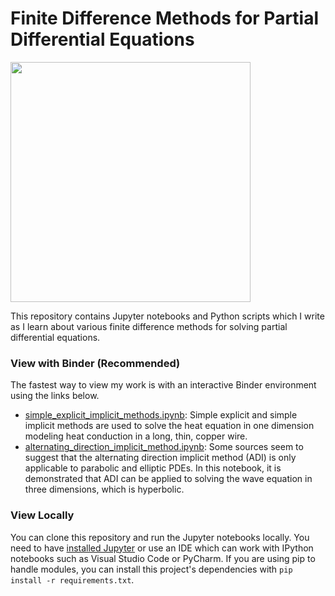 # Finite Difference Methods for Partial Differential Equations

<img src="output/3d_wave.gif" width="384" height="384">

This repository contains Jupyter notebooks and Python scripts which I write as I learn about various finite difference methods for solving partial differential equations.

### View with Binder (Recommended)
The fastest way to view my work is with an interactive Binder environment using the links below.

* [simple_explicit_implicit_methods.ipynb](https://mybinder.org/v2/gl/smgill%2Ffinite-difference-methods-for-pdes/master?filepath=simple_explicit_implicit_methods.ipynb): Simple explicit and simple implicit methods are used to solve the heat equation in one dimension modeling heat conduction in a long, thin, copper wire.
* [alternating_direction_implicit_method.ipynb](https://mybinder.org/v2/gl/smgill%2Ffinite-difference-methods-for-pdes/master?filepath=alternating_direction_implicit_method.ipynb): Some sources seem to suggest that the alternating direction implicit method (ADI) is only applicable to parabolic and elliptic PDEs. In this notebook, it is demonstrated that ADI can be applied to solving the wave equation in three dimensions, which is hyperbolic.

### View Locally
You can clone this repository and run the Jupyter notebooks locally. You need to have [installed Jupyter](https://jupyter.org/install.html) or use an IDE which can work with IPython notebooks such as Visual Studio Code or PyCharm. If you are using pip to handle modules, you can install this project's dependencies with `pip install -r requirements.txt`.